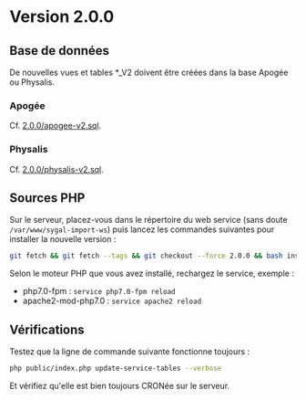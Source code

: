 Version 2.0.0
=============

Base de données
---------------

De nouvelles vues et tables *_V2 doivent être créées dans la base Apogée ou Physalis.

### Apogée

Cf. [2.0.0/apogee-v2.sql](2.0.0/apogee-v2.sql).

### Physalis

Cf. [2.0.0/physalis-v2.sql](2.0.0/physalis-v2.sql).


Sources PHP
-----------

Sur le serveur, placez-vous dans le répertoire du web service (sans doute `/var/www/sygal-import-ws`) 
puis lancez les commandes suivantes pour installer la nouvelle version :
```bash
git fetch && git fetch --tags && git checkout --force 2.0.0 && bash install.sh
```

Selon le moteur PHP que vous avez installé, rechargez le service, exemple :
  - php7.0-fpm         : `service php7.0-fpm reload`
  - apache2-mod-php7.0 : `service apache2 reload`


Vérifications
-------------

Testez que la ligne de commande suivante fonctionne toujours :

```bash
php public/index.php update-service-tables --verbose
```

Et vérifiez qu'elle est bien toujours CRONée sur le serveur.
